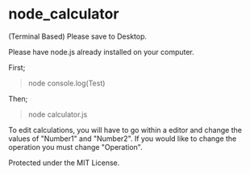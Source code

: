 # node_calculator
(Terminal Based)
Please save to Desktop.


Please have node.js already installed on your computer.


First;
> node
> console.log(Test)

Then;
> node calculator.js



To edit calculations, you will have to go within a editor and change the values of "Number1" and "Number2".
If you would like to change the operation you must change "Operation".




Protected under the MIT License.
